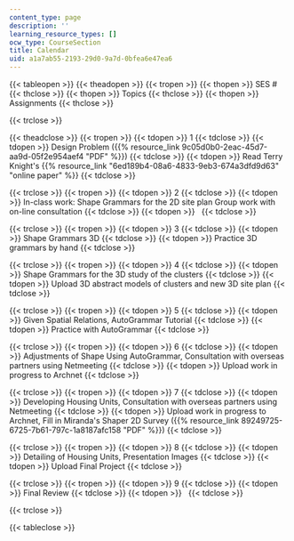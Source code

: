 ```yaml
---
content_type: page
description: ''
learning_resource_types: []
ocw_type: CourseSection
title: Calendar
uid: a1a7ab55-2193-29d0-9a7d-0bfea6e47ea6
---
```


{{< tableopen >}}
{{< theadopen >}}
{{< tropen >}}
{{< thopen >}}
SES #
{{< thclose >}}
{{< thopen >}}
Topics
{{< thclose >}}
{{< thopen >}}
Assignments
{{< thclose >}}

{{< trclose >}}

{{< theadclose >}}
{{< tropen >}}
{{< tdopen >}}
1
{{< tdclose >}}
{{< tdopen >}}
Design Problem ({{% resource_link 9c05d0b0-2eac-45d7-aa9d-05f2e954aef4 "PDF" %}})
{{< tdclose >}}
{{< tdopen >}}
Read Terry Knight's {{% resource_link "6ed189b4-08a6-4833-9eb3-674a3dfd9d63" "online paper" %}}
{{< tdclose >}}

{{< trclose >}}
{{< tropen >}}
{{< tdopen >}}
2
{{< tdclose >}}
{{< tdopen >}}
In-class work: Shape Grammars for the 2D site plan Group work with on-line consultation
{{< tdclose >}}
{{< tdopen >}}
 
{{< tdclose >}}

{{< trclose >}}
{{< tropen >}}
{{< tdopen >}}
3
{{< tdclose >}}
{{< tdopen >}}
Shape Grammars 3D
{{< tdclose >}}
{{< tdopen >}}
Practice 3D grammars by hand
{{< tdclose >}}

{{< trclose >}}
{{< tropen >}}
{{< tdopen >}}
4
{{< tdclose >}}
{{< tdopen >}}
Shape Grammars for the 3D study of the clusters
{{< tdclose >}}
{{< tdopen >}}
Upload 3D abstract models of clusters and new 3D site plan
{{< tdclose >}}

{{< trclose >}}
{{< tropen >}}
{{< tdopen >}}
5
{{< tdclose >}}
{{< tdopen >}}
Given Spatial Relations, AutoGrammar Tutorial
{{< tdclose >}}
{{< tdopen >}}
Practice with AutoGrammar
{{< tdclose >}}

{{< trclose >}}
{{< tropen >}}
{{< tdopen >}}
6
{{< tdclose >}}
{{< tdopen >}}
Adjustments of Shape Using AutoGrammar, Consultation with overseas partners using Netmeeting
{{< tdclose >}}
{{< tdopen >}}
Upload work in progress to Archnet
{{< tdclose >}}

{{< trclose >}}
{{< tropen >}}
{{< tdopen >}}
7
{{< tdclose >}}
{{< tdopen >}}
Developing Housing Units, Consultation with overseas partners using Netmeeting
{{< tdclose >}}
{{< tdopen >}}
Upload work in progress to Archnet, Fill in Miranda's Shaper 2D Survey ({{% resource_link 89249725-6725-7b61-797c-1a8187afc158 "PDF" %}})
{{< tdclose >}}

{{< trclose >}}
{{< tropen >}}
{{< tdopen >}}
8
{{< tdclose >}}
{{< tdopen >}}
Detailing of Housing Units, Presentation Images
{{< tdclose >}}
{{< tdopen >}}
Upload Final Project
{{< tdclose >}}

{{< trclose >}}
{{< tropen >}}
{{< tdopen >}}
9
{{< tdclose >}}
{{< tdopen >}}
Final Review
{{< tdclose >}}
{{< tdopen >}}
 
{{< tdclose >}}

{{< trclose >}}

{{< tableclose >}}